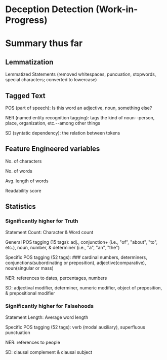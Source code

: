 # Deception Detection (Work-in-Progress)

# Summary thus far

## Lemmatization
Lemmatized Statements (removed whitespaces, puncuation, stopwords, special characters; converted to lowercase)

## Tagged Text
POS (part of speech): Is this word an adjective, noun, something else?

NER (named entity recognition tagging): tags the kind of noun--person, place, organization, etc.--among other things

SD (syntatic dependency): the relation between tokens

## Feature Engineered variables
No. of characters

No. of words

Avg. length of words

Readability score

## Statistics

### Significantly higher for Truth
Statement Count: Character & Word count

General POS tagging (15 tags): adj., conjunction+ (i.e., "of", "about", "to", etc.), noun, number, & determiner (i.e., "a", "an", "the")

Specific POS tagging (52 tags): ### cardinal numbers, determiners, conjunctions(subordinating or preposition), adjective(comparative), noun(singular or mass)

NER: references to dates, percentages, numbers

SD: adjectival modifier, determiner, numeric modifier, object of preposition, & prepositional modifier

### Significantly higher for Falsehoods
Statement Length: Average word length

Specific POS tagging (52 tags): verb (modal auxiliary), superfluous punctuation

NER: references to people

SD: clausal complement & clausal subject

